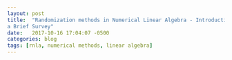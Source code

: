 ```yaml
---
layout: post
title:  "Randomization methods in Numerical Linear Algebra - Introduction and
a Brief Survey"
date:   2017-10-16 17:04:07 -0500
categories: blog
tags: [rnla, numerical methods, linear algebra]
---
```



